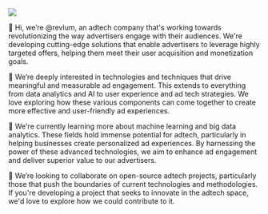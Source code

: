 <img src="https://i.postimg.cc/85nfYCF2/revlum-com.png">

👋 Hi, we’re @revlum, an adtech company that's working towards revolutionizing the way advertisers engage with their audiences. We're developing cutting-edge solutions that enable advertisers to leverage highly targeted offers, helping them meet their user acquisition and monetization goals.

👀 We’re deeply interested in technologies and techniques that drive meaningful and measurable ad engagement. This extends to everything from data analytics and AI to user experience and ad tech strategies. We love exploring how these various components can come together to create more effective and user-friendly ad experiences.

🌱 We're currently learning more about machine learning and big data analytics. These fields hold immense potential for adtech, particularly in helping businesses create personalized ad experiences. By harnessing the power of these advanced technologies, we aim to enhance ad engagement and deliver superior value to our advertisers.

💞️ We’re looking to collaborate on open-source adtech projects, particularly those that push the boundaries of current technologies and methodologies. If you're developing a project that seeks to innovate in the adtech space, we'd love to explore how we could contribute to it.
